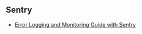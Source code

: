 ## Sentry

- [Error Logging and Monitoring Guide with Sentry](https://alitunacanonar.medium.com/error-logging-and-monitoring-guide-with-sentry-db78a4e60713)

